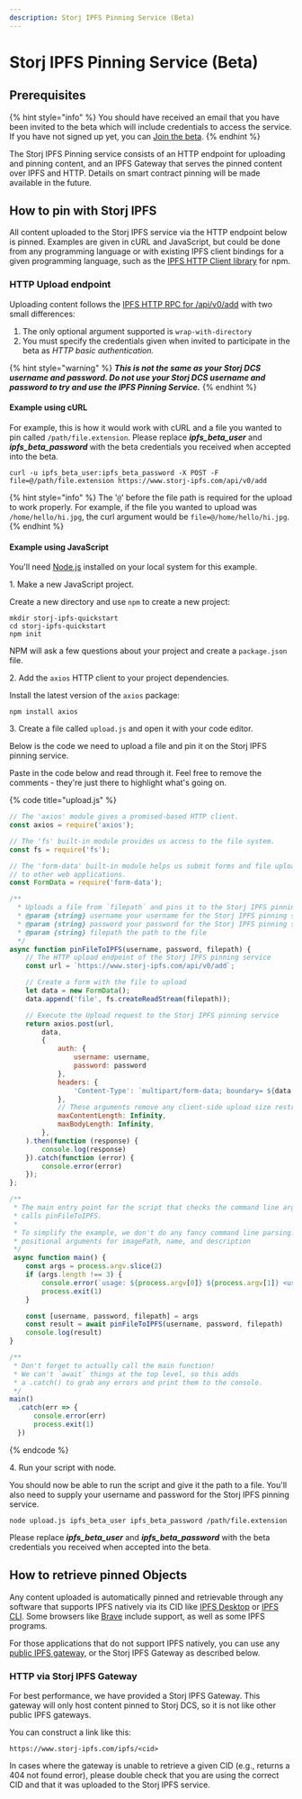 ```yaml
---
description: Storj IPFS Pinning Service (Beta)
---
```


# Storj IPFS Pinning Service (Beta)

## Prerequisites

{% hint style="info" %}
You should have received an email that you have been invited to the beta which will include credentials to access the service. If you have not signed up yet, you can [Join the beta](https://landing.storj.io/permanently-pin-with-storj-dcs).
{% endhint %}

The Storj IPFS Pinning service consists of an HTTP endpoint for uploading and pinning content, and an IPFS Gateway that serves the pinned content over IPFS and HTTP. Details on smart contract pinning will be made available in the future.

## How to pin with Storj IPFS

All content uploaded to the Storj IPFS service via the HTTP endpoint below is pinned. Examples are given in cURL and JavaScript, but could be done from any programming language or with existing IPFS client bindings for a given programming language, such as the [IPFS HTTP Client library](https://www.npmjs.com/package/ipfs-http-client) for npm.

### HTTP Upload endpoint

Uploading content follows the [IPFS HTTP RPC for /api/v0/add](https://docs.ipfs.io/reference/http/api/#api-v0-add) with two small differences:

1. The only optional argument supported is `wrap-with-directory`&#x20;
2. You must specify the credentials given when invited to participate in the beta as _HTTP basic authentication._

{% hint style="warning" %}
_**This is not the same as your Storj DCS username and password. Do not use your Storj DCS username and password to try and use the IPFS Pinning Service.**_
{% endhint %}

#### Example using cURL&#x20;

For example, this is how it would work with cURL and a file you wanted to pin called `/path/file.extension`. Please replace _**ipfs\_beta\_user**_ and _**ipfs\_beta\_password**_ with the beta credentials you received when accepted into the beta.

```
curl -u ipfs_beta_user:ipfs_beta_password -X POST -F file=@/path/file.extension https://www.storj-ipfs.com/api/v0/add
```

{% hint style="info" %}
The '`@`' before the file path is required for the upload to work properly. For example, if the file you wanted to upload was `/home/hello/hi.jpg`, the curl argument would be `file=@/home/hello/hi.jpg`.
{% endhint %}

#### Example using JavaScript

You'll need [Node.js](https://nodejs.org) installed on your local system for this example.

1\. Make a new JavaScript project.

Create a new directory and use `npm` to create a new project:

```shell
mkdir storj-ipfs-quickstart
cd storj-ipfs-quickstart
npm init 
```

NPM will ask a few questions about your project and create a `package.json` file.

2\. Add the `axios` HTTP client to your project dependencies.

Install the latest version of the `axios` package:

```shell
npm install axios
```

3\. Create a file called `upload.js` and open it with your code editor.

Below is the code we need to upload a file and pin it on the Storj IPFS pinning service.

Paste in the code below and read through it. Feel free to remove the comments - they're just there to highlight what's going on.

{% code title="upload.js" %}
```javascript
// The 'axios' module gives a promised-based HTTP client.
const axios = require('axios');

// The 'fs' built-in module provides us access to the file system.
const fs = require('fs');

// The 'form-data' built-in module helps us submit forms and file uploads
// to other web applications.
const FormData = require('form-data');

/**
  * Uploads a file from `filepath` and pins it to the Storj IPFS pinning service.
  * @param {string} username your username for the Storj IPFS pinning service
  * @param {string} password your password for the Storj IPFS pinning service
  * @param {string} filepath the path to the file
  */
async function pinFileToIPFS(username, password, filepath) {
    // The HTTP upload endpoint of the Storj IPFS pinning service
    const url = `https://www.storj-ipfs.com/api/v0/add`;

    // Create a form with the file to upload
    let data = new FormData();
    data.append('file', fs.createReadStream(filepath));

    // Execute the Upload request to the Storj IPFS pinning service
    return axios.post(url,
        data,
        {
            auth: {
                username: username,
                password: password
            },
            headers: {
                'Content-Type': `multipart/form-data; boundary= ${data._boundary}`,
            },
            // These arguments remove any client-side upload size restrictions
            maxContentLength: Infinity,
            maxBodyLength: Infinity,
        },
    ).then(function (response) {
        console.log(response)
    }).catch(function (error) {
        console.error(error)
    });
};

/**
 * The main entry point for the script that checks the command line arguments and
 * calls pinFileToIPFS.
 * 
 * To simplify the example, we don't do any fancy command line parsing. Just three
 * positional arguments for imagePath, name, and description
 */
 async function main() {
    const args = process.argv.slice(2)
    if (args.length !== 3) {
        console.error(`usage: ${process.argv[0]} ${process.argv[1]} <username> <password> <filepath>`)
        process.exit(1)
    }

    const [username, password, filepath] = args
    const result = await pinFileToIPFS(username, password, filepath)
    console.log(result)
}

/**
 * Don't forget to actually call the main function!
 * We can't `await` things at the top level, so this adds
 * a .catch() to grab any errors and print them to the console.
 */
main()
  .catch(err => {
      console.error(err)
      process.exit(1)
  })
```
{% endcode %}

4\. Run your script with node.

You should now be able to run the script and give it the path to a file. You'll also need to supply your username and password for the Storj IPFS pinning service.

```
node upload.js ipfs_beta_user ipfs_beta_password /path/file.extension
```

Please replace _**ipfs\_beta\_user**_ and _**ipfs\_beta\_password**_ with the beta credentials you received when accepted into the beta.

## How to retrieve pinned Objects

Any content uploaded is automatically pinned and retrievable through any software that supports IPFS natively via its CID like [IPFS Desktop](https://github.com/ipfs/ipfs-desktop) or [IPFS CLI](https://docs.ipfs.io/how-to/command-line-quick-start/). Some browsers like [Brave](https://brave.com/ipfs-support/) include support, as well as some IPFS programs.

For those applications that do not support IPFS natively, you can use any [public IPFS gateway](https://docs.ipfs.io/concepts/ipfs-gateway/), or the Storj IPFS Gateway as described below.

### HTTP via Storj IPFS Gateway

For best performance, we have provided a Storj IPFS Gateway. This gateway will only host content pinned to Storj DCS, so it is not like other public IPFS gateways.

You can construct a link like this:

```
https://www.storj-ipfs.com/ipfs/<cid>
```

In cases where the gateway is unable to retrieve a given CID (e.g., returns a 404 not found error), please double check that you are using the correct CID and that it was uploaded to the Storj IPFS service.
